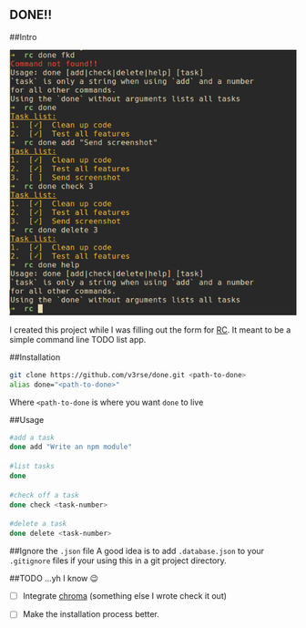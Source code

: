 DONE!!
---

##Intro

![Screenshot](screenshot.png)

I created this project while I was filling out the form for [RC](www.recurse.com). It meant to be a simple command line TODO list app.

##Installation

```bash
git clone https://github.com/v3rse/done.git <path-to-done>
alias done="<path-to-done>"
```
Where `<path-to-done` is where you want `done` to live

##Usage

```bash
#add a task
done add "Write an npm module"

#list tasks
done

#check off a task
done check <task-number>

#delete a task
done delete <task-number>
```

##Ignore the `.json` file
A good idea is to add `.database.json` to your `.gitignore` files if your using this in a git project directory.

##TODO ...yh I know :wink:
- [ ] Integrate [chroma](https://github.com/v3rse/chroma) (something else I wrote check it out)
- [ ] Make the installation process better.

